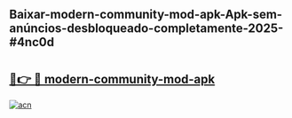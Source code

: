 ## Baixar-modern-community-mod-apk-Apk-sem-anúncios-desbloqueado-completamente-2025-#4nc0d

# <h2><a href="https://ainizakaria.my?title=modern-community-mod-apk&ref=20M">🔗👉 🔴 modern-community-mod-apk</a></h2>

[![acn](https://github.com/user-attachments/assets/0f9c940e-d8b0-45ae-aac7-cd30a18b3e1c)](https://ainizakaria.my?title=modern-community-mod-apk&ref=20M)

